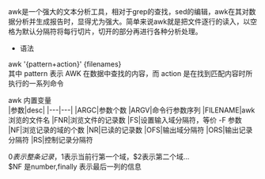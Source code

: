 awk是一个强大的文本分析工具，相对于grep的查找，sed的编辑，awk在其对数据分析并生成报告时，显得尤为强大。简单来说awk就是把文件逐行的读入，以空格为默认分隔符将每行切片，切开的部分再进行各种分析处理。

- 语法

awk '{pattern+action}' {filenames}  
其中 pattern 表示 AWK 在数据中查找的内容，而 action 是在找到匹配内容时所执行的一系列命令

awk 内置变量  
|参数|desc|
|---|---|
|ARGC|参数个数
|ARGV|命令行参数序列
|FILENAME|awk浏览的文件名
|FNR|浏览文件的记录数
|FS|设置输入域分隔符，等价 -F 参数
|NF|浏览记录的域的个数
|NR|已读的记录数
|OFS|输出域分隔符
|ORS|输出记录分隔符
|RS|控制记录分隔符

$0 表示整条记录，$1表示当前行第一个域，$2表示第二个域...  
$NF 是number,finally 表示最后一列的信息   
